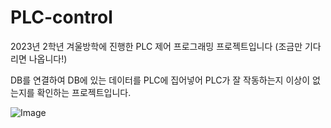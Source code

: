 # PLC-control
2023년 2학년 겨울방학에 진행한 PLC 제어 프로그래밍 프로젝트입니다 (조금만 기다리면 나옵니다!)

DB를 연결하여 DB에 있는 데이터를 PLC에 집어넣어 PLC가 잘 작동하는지 이상이 없는지를 확인하는 프로젝트입니다.


![Image](https://github.com/user-attachments/assets/d7674318-c900-42e7-b36d-1a705ebd8b4d)
